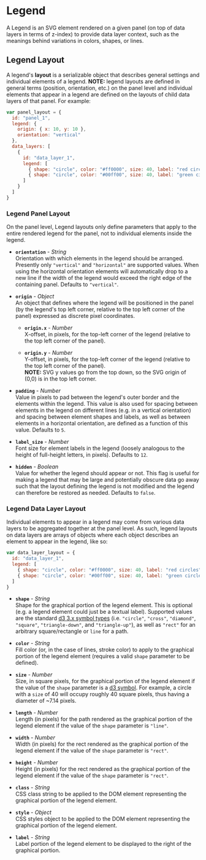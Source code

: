 # Legend

A Legend is an SVG element rendered on a given panel (on top of data layers in terms of z-index) to provide data layer context, such as the meanings behind variations in colors, shapes, or lines.

## Legend Layout

A legend's **layout** is a serializable object that describes general settings and individual elements of a legend. **NOTE:** legend layouts are defined in general terms (position, orientation, etc.) on the panel level and individual elements that appear in a legend are defined on the layouts of child data layers of that panel. For example:

```javascript
var panel_layout = {
  id: "panel_1",
  legend: {
    origin: { x: 10, y: 10 },
    orientation: "vertical"
  },
  data_layers: [
    {
      id: "data_layer_1",
      legend: [
        { shape: "circle", color: "#ff0000", size: 40, label: "red circles" },
        { shape: "circle", color: "#00ff00", size: 40, label: "green circles" }
      ]
    }
  ]
}
```

### Legend Panel Layout

On the panel level, Legend layouts only define parameters that apply to the entire rendered legend for the panel, not to individual elements inside the legend.

* **`orientation`** - *String*  
  Orientation with which elements in the legend should be arranged. Presently only `"vertical"` and `"horizontal"` are supported values. When using the horizontal orientation elements will automatically drop to a new line if the width of the legend would exceed the right edge of the containing panel. Defaults to `"vertical"`.  

* **`origin`** - *Object*  
  An object that defines where the legend will be positioned in the panel (by the legend's top left corner, relative to the top left corner of the panel) expressed as discrete pixel coordinates.  

  * **`origin.x`** - *Number*  
    X-offset, in pixels, for the top-left corner of the legend (relative to the top left corner of the panel).  

  * **`origin.y`** - *Number*  
    Y-offset, in pixels, for the top-left corner of the legend (relative to the top left corner of the panel).  
    **NOTE:** SVG y values go from the top down, so the SVG origin of (0,0) is in the top left corner.  

* **`padding`** - *Number*  
  Value in pixels to pad between the legend's outer border and the elements within the legend. This value is also used for spacing between elements in the legend on different lines (e.g. in a vertical orientation) and spacing between element shapes and labels, as well as between elements in a horizontal orientation, are defined as a function of this value. Defaults to `5`.  

* **`label_size`** - *Number*  
  Font size for element labels in the legend (loosely analogous to the height of full-height letters, in pixels). Defaults to `12`.  

* **`hidden`** - *Boolean*  
  Value for whether the legend should appear or not. This flag is useful for making a legend that may be large and potentially obscure data go away such that the layout defining the legend is not modified and the legend can therefore be restored as needed. Defaults to `false`.  

### Legend Data Layer Layout

Individual elements to appear in a legend may come from various data layers to be aggregated together at the panel level. As such, legend layouts on data layers are arrays of objects where each object describes an element to appear in the legend, like so:

```javascript
var data_layer_layout = {
  id: "data_layer_1",
  legend: [
    { shape: "circle", color: "#ff0000", size: 40, label: "red circles" },
    { shape: "circle", color: "#00ff00", size: 40, label: "green circles" }
  ]
}
```

* **`shape`** - *String*  
  Shape for the graphical portion of the legend element. This is optional (e.g. a legend element could just be a textual label). Supported values are the standard [d3 3.x symbol types](https://github.com/mbostock/d3/wiki/SVG-Shapes#symbol_type) (i.e. `"circle"`, `"cross"`, `"diamond"`, `"square"`, `"triangle-down"`, and `"triangle-up"`), as well as `"rect"` for an arbitrary square/rectangle or `line` for a path.  

* **`color`** - *String*  
  Fill color (or, in the case of lines, stroke color) to apply to the graphical portion of the legend element (requires a valid `shape` parameter to be defined).  

* **`size`** - *Number*  
  Size, in square pixels, for the graphical portion of the legend element if the value of the `shape` parameter is a [d3 symbol](https://github.com/mbostock/d3/wiki/SVG-Shapes#symbol_type). For example, a circle with a `size` of 40 will occupy roughly 40 square pixels, thus having a diameter of ~7.14 pixels.  

* **`length`** - *Number*  
  Length (in pixels) for the path rendered as the graphical portion of the legend element if the value of the `shape` parameter is `"line"`.  

* **`width`** - *Number*  
  Width (in pixels) for the rect rendered as the graphical portion of the legend element if the value of the `shape` parameter is `"rect"`.  

* **`height`** - *Number*  
  Height (in pixels) for the rect rendered as the graphical portion of the legend element if the value of the `shape` parameter is `"rect"`.  

* **`class`** - *String*  
  CSS class string to be applied to the DOM element representing the graphical portion of the legend element.  

* **`style`** - *Object*  
  CSS styles object to be applied to the DOM element representing the graphical portion of the legend element.  

* **`label`** - *String*  
  Label portion of the legend element to be displayed to the right of the graphical portion.  
